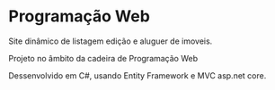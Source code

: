 # Programação Web
Site dinâmico de listagem edição e aluguer de imoveis.

Projeto no âmbito da cadeira de Programação Web

Dessenvolvido em C#, usando Entity Framework e MVC asp.net core.
